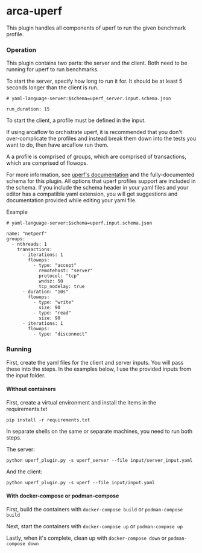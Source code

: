 # arca-uperf

This plugin handles all components of uperf to run the given benchmark profile.

### Operation

This plugin contains two parts: the server and the client. Both need to be running for uperf to run benchmarks.

To start the server, specify how long to run it for. It should be at least 5 seconds longer than the client is run.

```
# yaml-language-server:$schema=uperf_server.input.schema.json

run_duration: 15
```

To start the client, a profile must be defined in the input.

If using arcaflow to orchistrate uperf, it is recommended that you don't over-complicate the profiles and instead break them down into the tests you want to do, then have arcaflow run them.

A a profile is comprised of groups, which are comprised of transactions, which are comprised of flowops.

For more information, see [uperf's documentation](https://uperf.org/manual.html) and the fully-documented schema for this plugin. All options that uperf profiles support are included in the schema. If you include the schema header in your yaml files and your editor has a compatible yaml extension, you will get suggestions and documentation provided while editing your yaml file.

Example
```
# yaml-language-server:$schema=uperf.input.schema.json

name: "netperf"
groups:
  - nthreads: 1
    transactions:
      - iterations: 1
        flowops:
          - type: "accept"
            remotehost: "server"
            protocol: "tcp"
            wndsz: 50
            tcp_nodelay: true
      - duration: "10s"
        flowops:
          - type: "write"
            size: 90
          - type: "read"
            size: 90
      - iterations: 1
        flowops:
          - type: "disconnect"
```

### Running

First, create the yaml files for the client and server inputs. You will pass these into the steps. In the examples below, I use the provided inputs from the input folder.

#### Without containers

First, create a virtual environment and install the items in the requirements.txt
```
pip install -r requirements.txt
```

In separate shells on the same or separate machines, you need to run both steps.

The server:
```
python uperf_plugin.py -s uperf_server --file input/server_input.yaml
```

And the client:
```
python uperf_plugin.py -s uperf --file input/input.yaml 
```

#### With docker-compose or podman-compose

First, build the containers with `docker-compose build` or `podman-compose build`

Next, start the containers with `docker-compose up` or `podman-compose up`

Lastly, when it's complete, clean up with `docker-compose down` or `podman-compose down`
